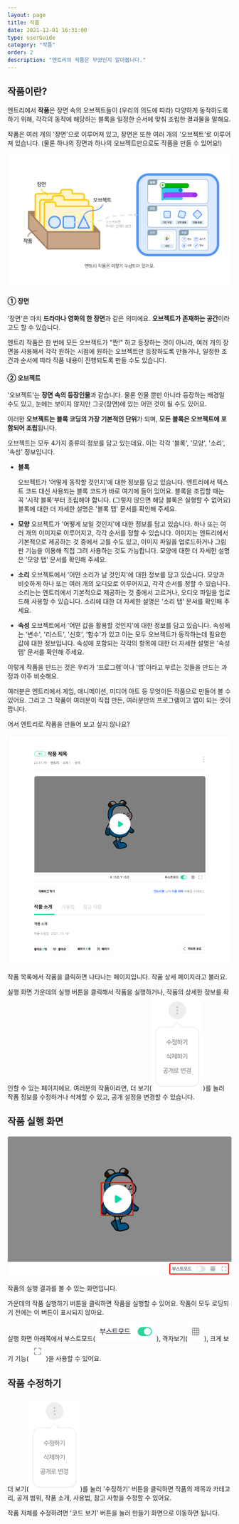 ```yaml
---
layout: page
title: 작품
date: 2021-12-01 16:31:00
type: userGuide
category: "작품"
order: 2
description: "엔트리의 작품은 무엇인지 알아봅니다."
---
```


## 작품이란?

엔트리에서 **작품**은 장면 속의 오브젝트들이 (우리의 의도에 따라) 다양하게 동작하도록 하기 위해, 각각의 동작에 해당하는 블록을 일정한 순서에 맞춰 조립한 결과물을 말해요.  

작품은 여러 개의 '장면'으로 이루어져 있고, 장면은 또한 여러 개의 '오브젝트'로 이루어져 있습니다. (물론 하나의 장면과 하나의 오브젝트만으로도 작품을 만들 수 있어요!)

![project](images/project.png)

#### ① 장면
'장면'은 마치 **드라마나 영화의 한 장면**과 같은 의미에요. **오브젝트가 존재하는 공간**이라고도 할 수 있습니다. 

엔트리 작품은 한 번에 모든 오브젝트가 "짠!" 하고 등장하는 것이 아니라, 여러 개의 장면을 사용해서 각각 원하는 시점에 원하는 오브젝트만 등장하도록 만들거나, 일정한 조건과 순서에 따라 작품 내용이 진행되도록 만들 수도 있습니다.



#### ② 오브젝트

'오브젝트'는 **장면 속의 등장인물**과 같습니다. 물론 인물 뿐만 아니라 등장하는 배경일 수도 있고, 눈에는 보이지 않지만 그곳(장면)에 있는 어떤 것이 될 수도 있어요. 

이러한 **오브젝트는 블록 코딩의 가장 기본적인 단위**가 되며, **모든 블록은 오브젝트에 포함되어 조립**됩니다. 

오브젝트는 모두 4가지 종류의 정보를 담고 있는데요. 이는 각각 '블록', '모양', '소리', '속성' 정보입니다.

+ **블록**

  오브젝트가 '어떻게 동작할 것인지'에 대한 정보를 담고 있습니다.
  엔트리에서 텍스트 코드 대신 사용되는 블록 코드가 바로 여기에 들어 있어요.
  블록을 조립할 때는 꼭 '시작 블록'부터 조립해야 합니다. (그렇지 않으면 해당 블록은 실행할 수 없어요) 
  블록에 대한 더 자세한 설명은 '블록 탭' 문서를 확인해 주세요.

+ **모양**
  오브젝트가 '어떻게 보일 것인지'에 대한 정보를 담고 있습니다.
  하나 또는 여러 개의 이미지로 이루어지고, 각각 순서를 정할 수 있습니다.
  이미지는 엔트리에서 기본적으로 제공하는 것 중에서 고를 수도 있고, 
  이미지 파일을 업로드하거나 그림판 기능을 이용해 직접 그려 사용하는 것도 가능합니다. 
  모양에 대한 더 자세한 설명은 '모양 탭' 문서를 확인해 주세요.

+ **소리**
  오브젝트에서 '어떤 소리가 날 것인지'에 대한 정보를 담고 있습니다.
  모양과 비슷하게 하나 또는 여러 개의 오디오로 이루어지고, 각각 순서를 정할 수 있습니다.
  소리는는 엔트리에서 기본적으로 제공하는 것 중에서 고르거나, 오디오 파일을 업로드해 사용할 수 있습니다. 
  소리에 대한 더 자세한 설명은 '소리 탭' 문서를 확인해 주세요.

+ **속성**
  오브젝트에서 '어떤 값을 활용할 것인지'에 대한 정보를 담고 있습니다.
  속성에는 '변수', '리스트', '신호', '함수'가 있고 이는 모두 오브젝트가 동작하는데 필요한 값에 대한 정보입니다.
  속성에 포함되는 각각의 항목에 대한 더 자세한 설명은 '속성 탭' 문서를 확인해 주세요. 



이렇게 작품을 만드는 것은 우리가 '프로그램'이나 '앱'이라고 부르는 것들을 만드는 과정과 아주 비슷해요.

여러분은 엔트리에서 게임, 애니메이션, 미디어 아트 등 무엇이든 작품으로 만들어 볼 수 있어요. 그리고 그 작품이 여러분이 직접 만든, 여러분만의 프로그램이고 앱이 되는 것이랍니다.

어서 엔트리로 작품을 만들어 보고 싶지 않나요?



![project_detail](images/screen/project_detail.png)



작품 목록에서 작품을 클릭하면 나타나는 페이지입니다. 작품 상세 페이지라고 불러요.

실행 화면 가운데의 실행 버튼을 클릭해서 작품을 실행하거나, 작품의 상세한 정보를 확인할 수 있는 페이지에요. 
여러분의 작품이라면, 더 보기(<img src="images/screen/project_detail_tooltip.png" alt="project_detail_tooltip" />)를 눌러 작품 정보를 수정하거나 삭제할 수 있고, 공개 설정을 변경할 수 있습니다.



## 작품 실행 화면



![project_project-window](images/screen/project_project-window.png)



작품의 실행 결과를 볼 수 있는 화면입니다.

가운데의 작품 실행하기 버튼을 클릭하면 작품을 실행할 수 있어요.
작품이 모두 로딩되기 전에는 이 버튼이 표시되지 않아요.

실행 화면 아래쪽에서 부스트모드(<img src="images/screen/project_boost-mode.png" style="zoom:50%">), 격자보기(<img src="images/screen/project_grid.png" style="zoom:50%">), 크게 보기 기능(<img src="images/screen/project_bigger.png" style="zoom:50%">)을 사용할 수 있어요. 



## 작품 수정하기



더 보기(<img src="images/screen/project_detail_tooltip.png" alt="project_detail_tooltip" />)를 눌러 '수정하기' 버튼을 클릭하면 작품의 제목과 카테고리, 공개 범위, 작품 소개, 사용법, 참고 사항을 수정할 수 있어요.

작품 자체를 수정하려면 '코드 보기' 버튼을 눌러 만들기 화면으로 이동하면 됩니다. 
